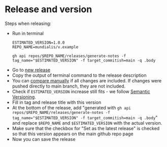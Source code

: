 # Release and version

Steps when releasing:

- Run in terminal
  ```
  ESTIMATED_VERSION=1.0.0
  REPO_NAME=mundialis/v.example
  
  gh api repos/$REPO_NAME/releases/generate-notes -f tag_name="$ESTIMATED_VERSION" -f target_commitish=main -q .body
  ```
- Go to [new release](../../releases/new)
- Copy the output of terminal command to the release description
- You can [compare manually](../../compare/1.0.0...main) if all changes are included. If changes were pushed directly to main branch, they are not included.
- Check if `ESTIMATED_VERSION` increase still fits - we follow [Semantic Versioning](https://semver.org/spec/v2.0.0.html).
- Fill in tag and release title with this version
- At the bottom of the release, add
  "generated with `gh api repos/$REPO_NAME/releases/generate-notes -f tag_name="$ESTIMATED_VERSION" -f target_commitish=main -q .body`" and replace `$REPO_NAME` and `$ESTIMATED_VERSION` with the actual version.
- Make sure that the checkbox for "Set as the latest release" is checked so that this version appears on the main github repo page
- Now you can save the release

